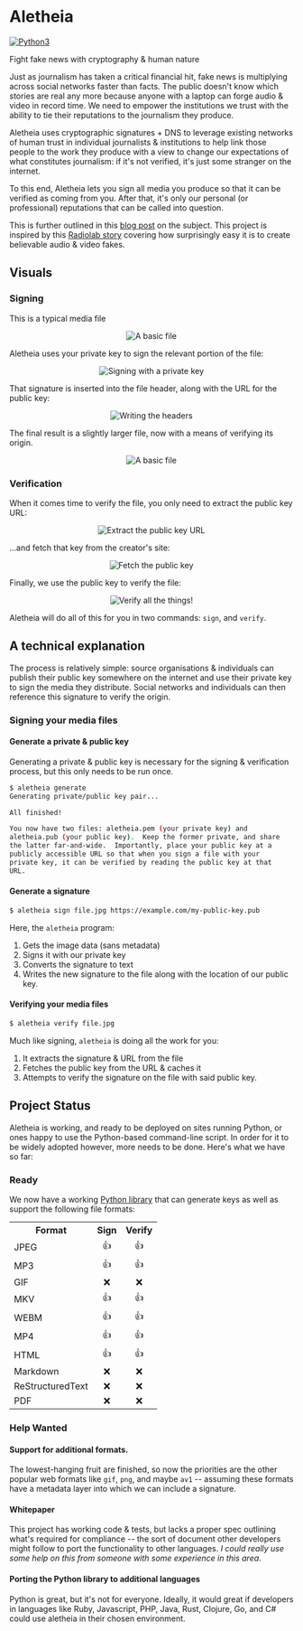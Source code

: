 # Aletheia

[![Python3](https://img.shields.io/pypi/pyversions/aletheia.svg)](https://pypi.org/project/aletheia/)

Fight fake news with cryptography & human nature

Just as journalism has taken a critical financial hit, fake news is multiplying
across social networks faster than facts. The public doesn't know which stories
are real any more because anyone with a laptop can forge audio & video in
record time. We need to empower the institutions we trust with the ability to
tie their reputations to the journalism they produce.

Aletheia uses cryptographic signatures + DNS to leverage existing networks of
human trust in individual journalists & institutions to help link those people
to the work they produce with a view to change our expectations of what
constitutes journalism: if it's not verified, it's just some stranger on the
internet.

To this end, Aletheia lets you sign all media you produce so that it can
be verified as coming from you.  After that, it's only our personal (or
professional) reputations that can be called into question.

This is further outlined in this [blog post](https://danielquinn.org/blog/public-key-authentication-for-media-files-why-isnt-this-a-thing/)
on the subject.  This project is inspired by this [Radiolab story](http://futureoffakenews.com/videos.html)
covering how surprisingly easy it is to create believable audio & video fakes.


## Visuals


### Signing

This is a typical media file

<p align="center"><img src="presentation/img/diagrams/sign-structure.png" alt="A basic file" /></p>

Aletheia uses your private key to sign the relevant portion of the file:

<p align="center"><img src="presentation/img/diagrams/sign-read.png" alt="Signing with a private key" /></p>

That signature is inserted into the file header, along with the URL for the
public key:

<p align="center"><img src="presentation/img/diagrams/sign-write.png" alt="Writing the headers" /></p>

The final result is a slightly larger file, now with a means of verifying its
origin.

<p align="center"><img src="presentation/img/diagrams/sign-final.png" alt="A basic file" /></p>


### Verification

When it comes time to verify the file, you only need to extract the public key
URL:

<p align="center"><img src="presentation/img/diagrams/verify-extract.png" alt="Extract the public key URL" /></p>

...and fetch that key from the creator's site:

<p align="center"><img src="presentation/img/diagrams/verify-fetch.png" alt="Fetch the public key" /></p>

Finally, we use the public key to verify the file:

<p align="center"><img src="presentation/img/diagrams/verify-final.png" alt="Verify all the things!" /></p>

Aletheia will do all of this for you in two commands: `sign`, and `verify`.


## A technical explanation

The process is relatively simple: source organisations & individuals can
publish their public key somewhere on the internet and use their private key to
sign the media they distribute.  Social networks and individuals can then
reference this signature to verify the origin.


### Signing your media files


#### Generate a private & public key

Generating a private & public key is necessary for the signing & verification
process, but this only needs to be run once.

```bash
$ aletheia generate
Generating private/public key pair...

All finished!

You now have two files: aletheia.pem (your private key) and
aletheia.pub (your public key).  Keep the former private, and share
the latter far-and-wide.  Importantly, place your public key at a
publicly accessible URL so that when you sign a file with your
private key, it can be verified by reading the public key at that
URL.
```


#### Generate a signature

```bash
$ aletheia sign file.jpg https://example.com/my-public-key.pub
```

Here, the `aletheia` program:

1. Gets the image data (sans metadata)
2. Signs it with our private key
3. Converts the signature to text
4. Writes the new signature to the file along with the location of our public
   key.


#### Verifying your media files

```bash
$ aletheia verify file.jpg
```

Much like signing, `aletheia` is doing all the work for you:

1. It extracts the signature & URL from the file
2. Fetches the public key from the URL & caches it
3. Attempts to verify the signature on the file with said public key.


## Project Status

Aletheia is working, and ready to be deployed on sites running Python, or ones
happy to use the Python-based command-line script.  In order for it to be
widely adopted however, more needs to be done.  Here's what we have so far:


### Ready

We now have a working [Python library](https://pypi.org/project/aletheia/) that
can generate keys as well as support the following file formats:

<table style="margin: 0 auto;">
   <tr>
      <th>Format</th>
      <th>Sign</th>
      <th>Verify</th>
   </tr>
   <tr>
      <td>JPEG</td>
      <td align="center">👍</td>
      <td align="center">👍</td>
   </tr>
   <tr>
      <td>MP3</td>
      <td align="center">👍</td>
      <td align="center">👍</td>
   </tr>
   <tr>
      <td>GIF</td>
      <td align="center">❌</td>
      <td align="center">❌</td>
   </tr>
   <tr>
      <td>MKV</td>
      <td align="center">👍</td>
      <td align="center">👍</td>
   </tr>
   <tr>
      <td>WEBM</td>
      <td align="center">👍</td>
      <td align="center">👍</td>
   </tr>
   <tr>
      <td>MP4</td>
      <td align="center">👍</td>
      <td align="center">👍</td>
   </tr>
   <tr>
      <td>HTML</td>
      <td align="center">👍</td>
      <td align="center">👍</td>
   </tr>
   <tr>
      <td>Markdown</td>
      <td align="center">❌</td>
      <td align="center">❌</td>
   </tr>
   <tr>
      <td>ReStructuredText</td>
      <td align="center">❌</td>
      <td align="center">❌</td>
   </tr>
   <tr>
      <td>PDF</td>
      <td align="center">❌</td>
      <td align="center">❌</td>
   </tr>
</table>


### Help Wanted


#### Support for additional formats.

The lowest-hanging fruit are finished, so now the priorities are the other
popular web formats like `gif`, `png`, and maybe `av1` -- assuming these
formats have a metadata layer into which we can include a signature.


#### Whitepaper

This project has working code & tests, but lacks a proper spec outlining what's
required for compliance -- the sort of document other developers might follow
to port the functionality to other languages.  *I could really use some help on
this from someone with some experience in this area*.


#### Porting the Python library to additional languages

Python is great, but it's not for everyone.  Ideally, it would great if
developers in languages like Ruby, Javascript, PHP, Java, Rust, Clojure, Go,
and C# could use aletheia in their chosen environment.
